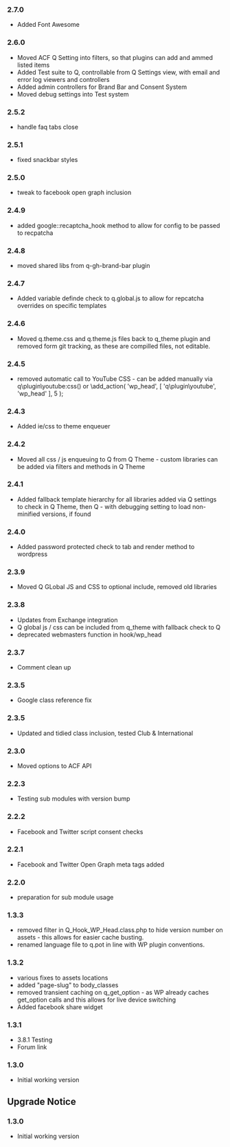 ### 2.7.0 ###

* Added Font Awesome

### 2.6.0 ###

* Moved ACF Q Setting into filters, so that plugins can add and ammed listed items
* Added Test suite to Q, controllable from Q Settings view, with email and error log viewers and controllers 
* Added admin controllers for Brand Bar and Consent System
* Moved debug settings into Test system

### 2.5.2 ###

* handle faq tabs close

### 2.5.1 ###

* fixed snackbar styles

### 2.5.0 ###

* tweak to facebook open graph inclusion

### 2.4.9 ###

* added google::recaptcha_hook method to allow for config to be passed to recpatcha

### 2.4.8 ###

* moved shared libs from q-gh-brand-bar plugin

### 2.4.7 ###

* Added variable definde check to q.global.js to allow for repcatcha overrides on specific templates

### 2.4.6 ###

* Moved q.theme.css and q.theme.js files back to q_theme plugin and removed form git tracking, as these are compilled files, not editable.

### 2.4.5 ###

* removed automatic call to YouTube CSS - can be added manually via q\plugin\youtube:css() or \add_action( 'wp_head', [ 'q\plugin\youtube', 'wp_head' ], 5 );

### 2.4.3 ###

* Added ie/css to theme enqueuer

### 2.4.2 ###

* Moved all css / js enqueuing to Q from Q Theme - custom libraries can be added via filters and methods in Q Theme

### 2.4.1 ###

* Added fallback template hierarchy for all libraries added via Q settings to check in Q Theme, then Q - with debugging setting to load non-minified versions, if found

### 2.4.0 ###

* Added password protected check to tab and render method to wordpress

### 2.3.9 ###

* Moved Q GLobal JS and CSS to optional include, removed old libraries

### 2.3.8 ###

* Updates from Exchange integration
* Q global js / css can be included from q_theme with fallback check to Q
* deprecated webmasters function in hook/wp_head

### 2.3.7 ###

* Comment clean up

### 2.3.5 ###

* Google class reference fix

### 2.3.5 ###

* Updated and tidied class inclusion, tested Club & International

### 2.3.0 ###

* Moved options to ACF API

### 2.2.3 ###

* Testing sub modules with version bump

### 2.2.2 ###

* Facebook and Twitter script consent checks

### 2.2.1 ###

* Facebook and Twitter Open Graph meta tags added

### 2.2.0 ###

* preparation for sub module usage

### 1.3.3 ###

* removed filter in Q_Hook_WP_Head.class.php to hide version number on assets - this allows for easier cache busting.
* renamed language file to q.pot in line with WP plugin conventions.

### 1.3.2 ###

* various fixes to assets locations
* added "page-slug" to body_classes
* removed transient caching on q_get_option - as WP already caches get_option calls and this allows for live device switching
* Added facebook share widget

### 1.3.1 ###

* 3.8.1 Testing
* Forum link

### 1.3.0 ###

* Initial working version

## Upgrade Notice ##

### 1.3.0 ###

* Initial working version